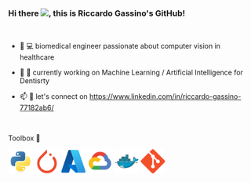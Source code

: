 ### Hi there <img src="https://raw.githubusercontent.com/MartinHeinz/MartinHeinz/master/wave.gif" width=30>, this is Riccardo Gassino's GitHub!

<br/>

- 🧬 💻 biomedical engineer passionate about computer vision in healthcare
  
- 🧠 🦷 currently working on Machine Learning / Artificial Intelligence for Dentisrty

- 📫 🚀 let's connect on https://www.linkedin.com/in/riccardo-gassino-77182ab6/

<br/>

Toolbox 🧰

<img src="https://github.com/devicons/devicon/blob/master/icons/python/python-original.svg" width=50> <img src="https://github.com/devicons/devicon/blob/master/icons/pytorch/pytorch-original.svg" width=50> <img src="https://github.com/devicons/devicon/blob/master/icons/azure/azure-original.svg" width=50> <img src="https://github.com/devicons/devicon/blob/master/icons/googlecloud/googlecloud-original.svg" width=50> <img src="https://github.com/devicons/devicon/blob/master/icons/docker/docker-original.svg" width=50> <img src="https://github.com/devicons/devicon/blob/master/icons/git/git-original.svg" width=50>

<!--
**riccgass/riccgass** is a ✨ _special_ ✨ repository because its `README.md` (this file) appears on your GitHub profile.

Here are some ideas to get you started:


- 🌱 I’m currently learning ...
- 👯 I’m looking to collaborate on ...
- 🤔 I’m looking for help with ...
- 💬 Ask me about ...
- 📫 How to reach me: ...
- 😄 Pronouns: ...
- ⚡ Fun fact: ...
-->
